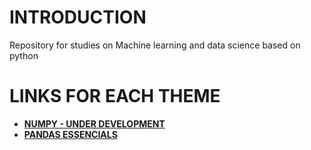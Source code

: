 # INTRODUCTION
Repository for studies on Machine learning and data science based on python

# LINKS FOR EACH THEME

- **[NUMPY - UNDER DEVELOPMENT](https://upraggy.github.io/PY_DATASCIENCE_AND_MACH_LEARN/NUMPY)**
- **[PANDAS ESSENCIALS](https://upraggy.github.io/PY_DATASCIENCE_AND_MACH_LEARN/PANDAS)**
